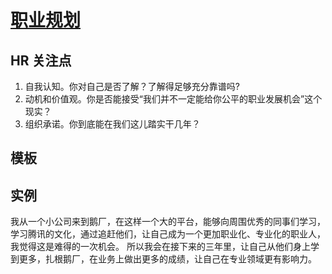 # [职业规划](https://zhuanlan.zhihu.com/p/92428456)

## HR 关注点
1. 自我认知。你对自己是否了解？了解得足够充分靠谱吗?
2. 动机和价值观。你是否能接受“我们并不一定能给你公平的职业发展机会”这个现实？
3. 组织承诺。你到底能在我们这儿踏实干几年？




## 模板

## 实例

我从一个小公司来到鹅厂，在这样一个大的平台，能够向周围优秀的同事们学习，学习腾讯的文化，通过追赶他们，让自己成为一个更加职业化、专业化的职业人，我觉得这是难得的一次机会。
所以我会在接下来的三年里，让自己从他们身上学到更多，扎根鹅厂，在业务上做出更多的成绩，让自己在专业领域更有影响力。

